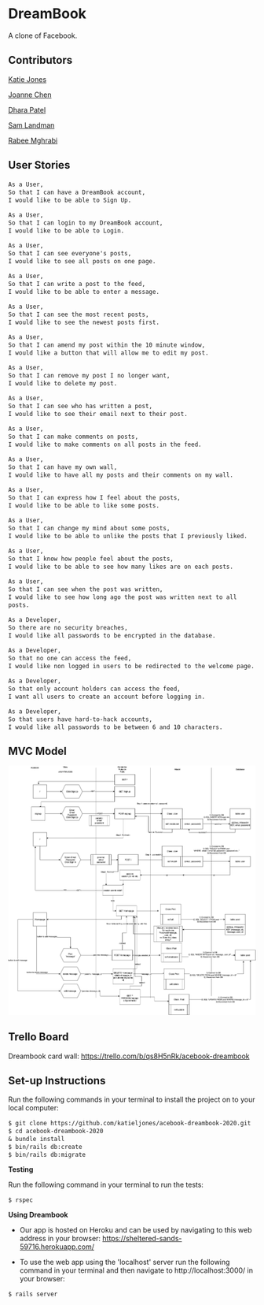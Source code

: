 # DreamBook
A clone of Facebook. 


**Contributors**
----
[Katie Jones](https://github.com/katieljones)

[Joanne Chen](https://github.com/Joanne0330)

[Dhara Patel](https://github.com/Dhara-95)

[Sam Landman](https://github.com/samlandman)

[Rabee Mghrabi](https://github.com/Rabee93)


**User Stories**
----
```
As a User,
So that I can have a DreamBook account,
I would like to be able to Sign Up.
```
```
As a User,
So that I can login to my DreamBook account,
I would like to be able to Login.
```
```
As a User,
So that I can see everyone's posts,
I would like to see all posts on one page.
```
```
As a User,
So that I can write a post to the feed,
I would like to be able to enter a message.
```
```
As a User,
So that I can see the most recent posts,
I would like to see the newest posts first.
```
```
As a User,
So that I can amend my post within the 10 minute window,
I would like a button that will allow me to edit my post.
```
```
As a User,
So that I can remove my post I no longer want,
I would like to delete my post.
```
```
As a User,
So that I can see who has written a post,
I would like to see their email next to their post.
```
```
As a User,
So that I can make comments on posts,
I would like to make comments on all posts in the feed.
```
```
As a User,
So that I can have my own wall,
I would like to have all my posts and their comments on my wall.
```
```
As a User,
So that I can express how I feel about the posts,
I would like to be able to like some posts.
```
```
As a User,
So that I can change my mind about some posts,
I would like to be able to unlike the posts that I previously liked.
```
```
As a User,
So that I know how people feel about the posts,
I would like to be able to see how many likes are on each posts.
```
```
As a User,
So that I can see when the post was written,
I would like to see how long ago the post was written next to all posts.
```
```
As a Developer,
So there are no security breaches,
I would like all passwords to be encrypted in the database.
```
```
As a Developer,
So that no one can access the feed,
I would like non logged in users to be redirected to the welcome page.
```
```
As a Developer,
So that only account holders can access the feed,
I want all users to create an account before logging in.
```
```
As a Developer,
So that users have hard-to-hack accounts,
I would like all passwords to be between 6 and 10 characters.
```


**MVC Model**
----
![MVC diagram](/dreambook_mvc.png)


**Trello Board**
----
Dreambook card wall: https://trello.com/b/qs8H5nRk/acebook-dreambook


**Set-up Instructions**
----
Run the following commands in your terminal to install the project on to your local computer: 

```
$ git clone https://github.com/katieljones/acebook-dreambook-2020.git
$ cd acebook-dreambook-2020
& bundle install
$ bin/rails db:create
$ bin/rails db:migrate
```


**Testing**

Run the following command in your terminal to run the tests:
```
$ rspec
```


**Using Dreambook**

* Our app is hosted on Heroku and can be used by navigating to this web address in your browser:
https://sheltered-sands-59716.herokuapp.com/

* To use the web app using the 'localhost' server run the following command in your terminal and then navigate to http://localhost:3000/ in your browser: 

```
$ rails server
```
